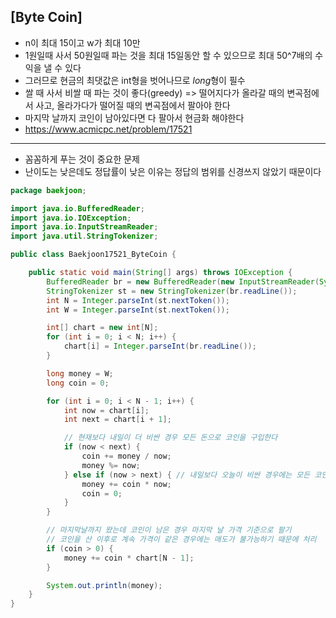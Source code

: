 ## [Byte Coin]

- n이 최대 15이고 w가 최대 10만
- 1원일때 사서 50원일때 파는 것을 최대 15일동안 할 수 있으므로 최대 50^7배의 수익을 낼 수 있다 
- 그러므로 현금의 최댓값은 int형을 벗어나므로 *long*형이 필수
- 쌀 때 사서 비쌀 때 파는 것이 좋다(greedy) => 떨어지다가 올라갈 때의 변곡점에서 사고, 올라가다가 떨어질 때의 변곡점에서 팔아야 한다
- 마지막 날까지 코인이 남아있다면 다 팔아서 현금화 해야한다
- https://www.acmicpc.net/problem/17521

---

- 꼼꼼하게 푸는 것이 중요한 문제
- 난이도는 낮은데도 정답률이 낮은 이유는 정답의 범위를 신경쓰지 않았기 때문이다

```java
package baekjoon;

import java.io.BufferedReader;
import java.io.IOException;
import java.io.InputStreamReader;
import java.util.StringTokenizer;

public class Baekjoon17521_ByteCoin {

    public static void main(String[] args) throws IOException {
        BufferedReader br = new BufferedReader(new InputStreamReader(System.in));
        StringTokenizer st = new StringTokenizer(br.readLine());
        int N = Integer.parseInt(st.nextToken());
        int W = Integer.parseInt(st.nextToken());

        int[] chart = new int[N];
        for (int i = 0; i < N; i++) {
            chart[i] = Integer.parseInt(br.readLine());
        }

        long money = W;
        long coin = 0;

        for (int i = 0; i < N - 1; i++) {
            int now = chart[i];
            int next = chart[i + 1];

            // 현재보다 내일이 더 비싼 경우 모든 돈으로 코인을 구입한다
            if (now < next) {
                coin += money / now;
                money %= now;
            } else if (now > next) { // 내일보다 오늘이 비싼 경우에는 모든 코인을 판다
                money += coin * now;
                coin = 0;
            }
        }

        // 마지막날까지 왔는데 코인이 남은 경우 마지막 날 가격 기준으로 팔기
        // 코인을 산 이후로 계속 가격이 같은 경우에는 매도가 불가능하기 때문에 처리
        if (coin > 0) {
            money += coin * chart[N - 1];
        }

        System.out.println(money);
    }
}
```